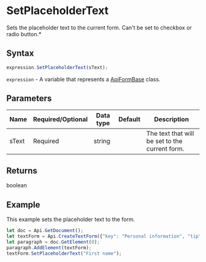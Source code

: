 # SetPlaceholderText

Sets the placeholder text to the current form.
Can't be set to checkbox or radio button.*

## Syntax

```javascript
expression.SetPlaceholderText(sText);
```

`expression` - A variable that represents a [ApiFormBase](../ApiFormBase.md) class.

## Parameters

| **Name** | **Required/Optional** | **Data type** | **Default** | **Description** |
| ------------- | ------------- | ------------- | ------------- | ------------- |
| sText | Required | string |  | The text that will be set to the current form. |

## Returns

boolean

## Example

This example sets the placeholder text to the form.

```javascript editor-pdf
let doc = Api.GetDocument();
let textForm = Api.CreateTextForm({"key": "Personal information", "tip": "Enter your first name", "required": true, "comb": true, "maxCharacters": 10, "cellWidth": 3, "multiLine": false, "autoFit": false});
let paragraph = doc.GetElement(0);
paragraph.AddElement(textForm);
textForm.SetPlaceholderText("First name");
```
